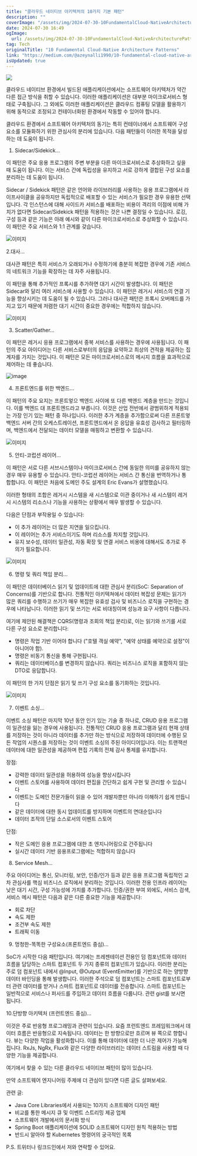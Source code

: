 ```yaml
---
title: "클라우드 네이티브 아키텍처의 10가지 기본 패턴"
description: ""
coverImage: "/assets/img/2024-07-30-10FundamentalCloud-NativeArchitecturePatterns_0.png"
date: 2024-07-30 16:49
ogImage:
  url: /assets/img/2024-07-30-10FundamentalCloud-NativeArchitecturePatterns_0.png
tag: Tech
originalTitle: "10 Fundamental Cloud-Native Architecture Patterns"
link: "https://medium.com/@azeynalli1990/10-fundamental-cloud-native-architecture-patterns-8a4c4a34b721"
isUpdated: true
---
```


<img src="/assets/img/2024-07-30-10FundamentalCloud-NativeArchitecturePatterns_0.png" />

클라우드 네이티브 환경에서 빌드된 애플리케이션에서는 소프트웨어 아키텍처가 약간 다른 접근 방식을 취할 수 있습니다. 이러한 애플리케이션은 대부분 마이크로서비스 형태로 구축됩니다. 그 외에도 이러한 애플리케이션은 클라우드 컴퓨팅 모델을 활용하기 위해 동적으로 조정되고 컨테이너화된 환경에서 작동할 수 있어야 합니다.

클라우드 환경에서 소프트웨어 아키텍처의 동기는 특히 컨테이너에서 소프트웨어 구성 요소를 모듈화하기 위한 관심사의 분리에 있습니다. 다음 패턴들이 이러한 목적을 달성하는 데 도움이 됩니다.

1. Sidecar/Sidekick...

<!-- cozy-coder - 수평 -->

<ins class="adsbygoogle"
     style="display:block"
     data-ad-client="ca-pub-4877378276818686"
     data-ad-slot="1107185301"
     data-ad-format="auto"
     data-full-width-responsive="true"></ins>

<script>
     (adsbygoogle = window.adsbygoogle || []).push({});
</script>

이 패턴은 주요 응용 프로그램의 주변 부분을 다른 마이크로서비스로 추상화하고 싶을 때 도움이 됩니다. 이는 서비스 간에 독립성을 유지하고 서로 강하게 결합된 구성 요소를 분리하는 데 도움이 됩니다.

Sidecar / Sidekick 패턴은 같은 언어와 라이브러리를 사용하는 응용 프로그램에서 라이프사이클을 공유하지만 독립적으로 배포할 수 있는 서비스가 필요한 경우 유용한 선택입니다. 각 인스턴스에 대해 사이드카 서비스를 배포하는 비용이 격리의 이점에 비해 가치가 없다면 Sidecar/Sidekick 패턴을 적용하는 것은 나쁜 결정일 수 있습니다. 로깅, 구성 등과 같은 기능은 아래 예시와 같이 다른 마이크로서비스로 추상화할 수 있습니다. 이 패턴은 주요 서비스와 1:1 관계를 갖습니다.

![이미지](/assets/img/2024-07-30-10FundamentalCloud-NativeArchitecturePatterns_1.png)

2.대사…

<!-- cozy-coder - 수평 -->

<ins class="adsbygoogle"
     style="display:block"
     data-ad-client="ca-pub-4877378276818686"
     data-ad-slot="1107185301"
     data-ad-format="auto"
     data-full-width-responsive="true"></ins>

<script>
     (adsbygoogle = window.adsbygoogle || []).push({});
</script>

대사관 패턴은 특히 서비스가 오래되거나 수정하기에 충분히 복잡한 경우에 기존 서비스의 네트워크 기능을 확장하는 데 자주 사용됩니다.

이 패턴을 통해 추가적인 프록시를 추가하면 대기 시간이 발생합니다. 이 패턴은 Sidecar와 달리 여러 서비스에 사용할 수 있습니다. 이 패턴은 레거시 서비스의 연결 기능을 향상시키는 데 도움이 될 수 있습니다. 그러나 대사관 패턴은 프록시 오버헤드를 가지고 있기 때문에 저렴한 대기 시간이 중요한 경우에는 적합하지 않습니다.

![이미지](/assets/img/2024-07-30-10FundamentalCloud-NativeArchitecturePatterns_2.png)

3. Scatter/Gather...

<!-- cozy-coder - 수평 -->

<ins class="adsbygoogle"
     style="display:block"
     data-ad-client="ca-pub-4877378276818686"
     data-ad-slot="1107185301"
     data-ad-format="auto"
     data-full-width-responsive="true"></ins>

<script>
     (adsbygoogle = window.adsbygoogle || []).push({});
</script>

이 패턴은 레거시 응용 프로그램에서 중복 서비스를 사용하는 경우에 사용됩니다. 이 패턴의 주요 아이디어는 다른 서비스로부터의 응답을 요약하고 최상의 견적을 제공하는 집계자를 가지는 것입니다. 이 패턴은 모든 마이크로서비스로의 메시지 흐름을 효과적으로 제어하는 데 좋습니다.

![image](/assets/img/2024-07-30-10FundamentalCloud-NativeArchitecturePatterns_3.png)

4. 프론트엔드를 위한 백엔드...

이 패턴의 주요 요지는 프론트엏으 백엔드 사이에 또 다른 백엔드 계층을 만드는 것입니다. 이를 백엔드 대 프론트엔드라고 부릅니다. 이것은 산업 전반에서 광범위하게 적용되는 가장 인기 있는 패턴 중 하나입니다. 이러한 추가 계층을 추가함으로써 다른 프론트엏 백엔드 서버 간의 오케스트레이션, 프론트엔드에서 온 응답을 유효성 검사하고 필터링하며, 백엔드에서 전달되는 데이터 모델을 매핑하고 변환할 수 있습니다.

<!-- cozy-coder - 수평 -->

<ins class="adsbygoogle"
     style="display:block"
     data-ad-client="ca-pub-4877378276818686"
     data-ad-slot="1107185301"
     data-ad-format="auto"
     data-full-width-responsive="true"></ins>

<script>
     (adsbygoogle = window.adsbygoogle || []).push({});
</script>

![이미지](/assets/img/2024-07-30-10FundamentalCloud-NativeArchitecturePatterns_4.png)

5. 안티-코럽션 레이어...

이 패턴은 서로 다른 서브시스템이나 마이크로서비스 간에 동일한 의미를 공유하지 않는 경우 매우 유용할 수 있습니다. 안티-코럽션 레이어는 서비스 간 통신을 번역하거나 통합합니다. 이 패턴은 처음에 도메인 주도 설계의 Eric Evans가 설명했습니다.

이러한 형태의 조합은 레거시 시스템을 새 시스템으로 이관 중이거나 새 시스템이 레거시 시스템의 리소스나 기능을 사용하는 상황에서 매우 발생할 수 있습니다.

<!-- cozy-coder - 수평 -->

<ins class="adsbygoogle"
     style="display:block"
     data-ad-client="ca-pub-4877378276818686"
     data-ad-slot="1107185301"
     data-ad-format="auto"
     data-full-width-responsive="true"></ins>

<script>
     (adsbygoogle = window.adsbygoogle || []).push({});
</script>

다음은 단점과 부작용일 수 있습니다:

- 이 추가 레이어는 더 많은 지연을 일으킵니다.
- 이 레이어는 추가 서비스이기도 하며 리소스를 차지할 것입니다.
- 유지 보수성, 데이터 일관성, 자동 확장 및 연결 서비스 비용에 대해서도 추가로 주의가 필요합니다.

![이미지](/assets/img/2024-07-30-10FundamentalCloud-NativeArchitecturePatterns_5.png)

6. 명령 및 쿼리 책임 분리...

<!-- cozy-coder - 수평 -->

<ins class="adsbygoogle"
     style="display:block"
     data-ad-client="ca-pub-4877378276818686"
     data-ad-slot="1107185301"
     data-ad-format="auto"
     data-full-width-responsive="true"></ins>

<script>
     (adsbygoogle = window.adsbygoogle || []).push({});
</script>

이 패턴은 데이터베이스 읽기 및 업데이트에 대한 관심사 분리(SoC: Separation of Concerns)를 기반으로 합니다. 전통적인 아키텍쳐에서 데이터 복잡성 문제는 읽기가 많은 쿼리를 수행하고 쓰기가 매우 복잡한 유효성 검사 및 비즈니스 로직을 구현하는 경우에 나타납니다. 이러한 읽기 및 쓰기는 서로 비대칭이며 성능과 요구 사항이 다릅니다.

여기에 제안된 해결책은 CQRS(명령과 조회의 책임 분리)로, 이는 읽기와 쓰기를 서로 다른 구성 요소로 분리합니다:

- 명령은 작업 기반 이어야 합니다 ("호텔 객실 예약", "예약 상태를 예약으로 설정"이 아니어야 함).
- 명령은 비동기 통신을 통해 구현됩니다.
- 쿼리는 데이터베이스를 변경하지 않습니다. 쿼리는 비즈니스 로직을 포함하지 않는 DTO로 응답합니다.

이 패턴의 한 가지 단점은 읽기 및 쓰기 구성 요소를 동기화하는 것입니다.

<!-- cozy-coder - 수평 -->

<ins class="adsbygoogle"
     style="display:block"
     data-ad-client="ca-pub-4877378276818686"
     data-ad-slot="1107185301"
     data-ad-format="auto"
     data-full-width-responsive="true"></ins>

<script>
     (adsbygoogle = window.adsbygoogle || []).push({});
</script>

![이미지](/assets/img/2024-07-30-10FundamentalCloud-NativeArchitecturePatterns_6.png)

7. 이벤트 소싱...

이벤트 소싱 패턴은 마지막 10년 동안 인기 있는 기술 중 하나로, CRUD 응용 프로그램이 일관성을 잃는 경우에 사용됩니다. 전통적인 CRUD 응용 프로그램과 달리 현재 상태를 저장하는 것이 아니라 데이터를 추가만 하는 방식으로 저장하여 데이터에 수행된 모든 작업의 시퀀스를 저장하는 것이 이벤트 소싱의 주된 아이디어입니다. 이는 트랜잭션 데이터에 대한 일관성을 제공하며 편집 기록의 전체 감사 통제를 유지합니다.

장점:

<!-- cozy-coder - 수평 -->

<ins class="adsbygoogle"
     style="display:block"
     data-ad-client="ca-pub-4877378276818686"
     data-ad-slot="1107185301"
     data-ad-format="auto"
     data-full-width-responsive="true"></ins>

<script>
     (adsbygoogle = window.adsbygoogle || []).push({});
</script>

- 강력한 데이터 일관성을 허용하여 성능을 향상시킵니다
- 이벤트 스토어를 사용하여 데이터 편집을 간단하고 쉽게 구현 및 관리할 수 있습니다
- 이벤트는 도메인 전문가들이 읽을 수 있어 개발자뿐만 아니라 이해하기 쉽게 만듭니다
- 같은 데이터에 대한 동시 업데이트를 방지하며 이벤트의 연대순입니다
- 데이터 조작의 단일 소스로서의 이벤트 스토어

단점:

- 작은 도메인 응용 프로그램에 대한 초 엔지니어링으로 간주됩니다
- 실시간 데이터 기반 응용프로그램에는 적합하지 않습니다

8. Service Mesh...

<!-- cozy-coder - 수평 -->

<ins class="adsbygoogle"
     style="display:block"
     data-ad-client="ca-pub-4877378276818686"
     data-ad-slot="1107185301"
     data-ad-format="auto"
     data-full-width-responsive="true"></ins>

<script>
     (adsbygoogle = window.adsbygoogle || []).push({});
</script>

주요 아이디어는 통신, 모니터링, 보안, 인증/인가 등과 같은 응용 프로그램 독립적인 교차 관심사를 핵심 비즈니스 로직에서 분리하는 것입니다. 이러한 전용 인프라 레이어는 낮은 대기 시간, 구성 가능성에 가치를 추가합니다.
인증/권한 부여 외에도, 서비스 검색, 서비스 메시 패턴은 다음과 같은 다른 중요한 기능을 제공합니다:

- 회로 차단
- 속도 제한
- 조건부 속도 제한
- 트래픽 이동

9. 멍청한-똑똑한 구성요소(프론트엔드 중심)...

<!-- cozy-coder - 수평 -->

<ins class="adsbygoogle"
     style="display:block"
     data-ad-client="ca-pub-4877378276818686"
     data-ad-slot="1107185301"
     data-ad-format="auto"
     data-full-width-responsive="true"></ins>

<script>
     (adsbygoogle = window.adsbygoogle || []).push({});
</script>

SoC가 시작한 다음 패턴입니다. 여기에는 프레젠테이션 전용인 덤 컴포넌트와 데이터 흐름을 담당하는 스마트 컴포넌트 두 가지 종류의 컴포넌트가 있습니다. 이러한 분리는 주로 덤 컴포넌트 내에서 @Input, @Output (EventEmitter<T>)를 기반으로 하는 양방향 데이터 바인딩을 통해 발생합니다. 이러한 주석으로 덤 컴포넌트는 스마트 컴포넌트로부터 관련 데이터를 받거나 스마트 컴포넌트로 데이터를 전송합니다. 스마트 컴포넌트는 일반적으로 서비스나 퍼사드를 주입하고 데이터 흐름을 다룹니다. 관련 gist를 보시면 됩니다.

10.단방향 아키텍처 (프런트엔드 중심)...

이것은 주로 반응형 프로그래밍과 관련이 있습니다. 요즘 프런트엔드 프레임워크에서 데이터 흐름은 반응형으로 지속됩니다. 데이터는 한 방향으로만 흐르며 뷰 쪽으로 향합니다. 뷰는 다양한 작업을 활성화합니다. 이를 통해 데이터에 대한 더 나은 제어가 가능해집니다. RxJs, NgRx, Flux와 같은 다양한 라이브러리는 데이터 스트림을 사용할 때 다양한 기능을 제공합니다.

여기에서 찾을 수 있는 다른 클라우드 네이티브 패턴이 많이 있습니다.

<!-- cozy-coder - 수평 -->

<ins class="adsbygoogle"
     style="display:block"
     data-ad-client="ca-pub-4877378276818686"
     data-ad-slot="1107185301"
     data-ad-format="auto"
     data-full-width-responsive="true"></ins>

<script>
     (adsbygoogle = window.adsbygoogle || []).push({});
</script>

만약 소프트웨어 엔지니어링 주제에 더 관심이 있다면 다른 글도 살펴보세요.

관련 글:

- Java Core Libraries에서 사용되는 10가지 소프트웨어 디자인 패턴
- 비교를 통한 메시지 큐 및 이벤트 스트리밍 제공 업체
- 소프트웨어 개발에서의 문서화 방식
- Spring Boot 애플리케이션에 SOLID 소프트웨어 디자인 원칙 적용하는 방법
- 반드시 알아야 할 Kubernetes 명령어의 궁극적인 목록

P.S. 트위터나 링크드인에서 저와 연락할 수 있어요.
